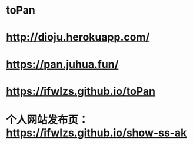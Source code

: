 # toPan

# http://dioju.herokuapp.com/

# https://pan.juhua.fun/

# https://ifwlzs.github.io/toPan

# 个人网站发布页：https://ifwlzs.github.io/show-ss-ak
